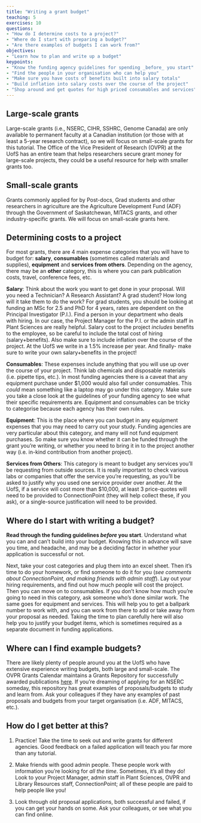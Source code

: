 ```yaml
---
title: "Writing a grant budget"
teaching: 5
exercises: 10
questions:
- "How do I determine costs to a project?"
- "Where do I start with preparing a budget?"
- "Are there examples of budgets I can work from?"
objectives:
- "Learn how to plan and write up a budget"
keypoints:
- "Know the funding agency guidelines for spending _before_ you start"
- "Find the people in your organisation who can help you"
- "Make sure you have costs of benefits built into salary totals"
- "Build inflation into salary costs over the course of the project"
- "Shop around and get quotes for high priced consumables and services"
---
```

## Large-scale grants

Large-scale grants (i.e., NSERC, CIHR, SSHRC, Genome Canada) are only available to permanent faculty at a Canadian institution (or those with at least a 5-year research contract), so we will focus on small-scale grants for this tutorial. The Office of the Vice President of Research (OVPR) at the UofS has an entire team that helps researchers secure grant money for large-scale projects, they could be a useful resource for help with smaller grants too.

## Small-scale grants

Grants commonly applied for by Post-docs, Grad students and other researchers in agriculture are the Agriculture Development Fund (ADF) through the Government of Saskatchewan, MITACS grants, and other industry-specific grants. We will focus on small-scale grants here.

## Determining costs to a project

For most grants, there are 4 main expense categories that you will have to budget for: **salary**, **consumables** (sometimes called materials and supplies), **equipment** and **services from others**. Depending on the agency, there may be an **other** category, this is where you can park publication costs, travel, conference fees, etc.

**Salary**: Think about the work you want to get done in your proposal. Will you need a Technician? A Research Assistant? A grad student? How long will it take them to do the work? For grad students, you should be looking at funding an MSc for 2.5 and PhD for 4 years, rates are dependent on the Principal Investigator (P.I.). Find a person in your department who deals with hiring. In our case, the Project Manager for the P.I. or the admin staff in Plant Sciences are really helpful. Salary cost to the project _includes_ benefits to the employee, so be careful to include the total cost of hiring (salary+benefits). Also make sure to include inflation over the course of the project. At the UofS we write in a 1.5% increase per year. And finally- make sure to write your own salary+benefits in the project! 

**Consumables**: These expenses include anything that you will use up over the course of your project. Think lab chemicals and disposable materials (i.e. pipette tips, etc.). In most funding agencies there is a caveat that any equipment purchase under $1,000 would also fall under consumables. This _could_ mean something like a laptop may go under this category. Make sure you take a close look at the guidelines of your funding agency to see what their specific requirements are. Equipment and consumables can be tricky to categorise because each agency has their own rules.

**Equipment**: This is the place where you can budget in any equipment expenses that you may need to carry out your study. Funding agencies are very particular about this category, and many will not fund equipment purchases. So make sure you know whether it can be funded through the grant you’re writing, or whether you need to bring it in to the project another way (i.e. in-kind contribution from another project).

**Services from Others**: This category is meant to budget any services you’ll be requesting from outside sources. It is really important to check various labs or companies that offer the service you’re requesting, as you’ll be asked to justify why you used one service provider over another. At the UofS, if a service will cost more than $10,000, at least 3 price-quotes will need to be provided to ConnectionPoint (they will help collect these, if you ask), or a single-source justification will need to be provided. 

## Where do I start with writing a budget?

__Read through the funding guidelines _before_ you start__. Understand what you can and can’t build into your budget. Knowing this in advance will save you time, and headache, and may be a deciding factor in whether your application is successful or not.

Next, take your cost categories and plug them into an excel sheet. Then it’s time to do your homework, or find someone to do it for you (_see comments about ConnectionPoint, and making friends with admin staff_). Lay out your hiring requirements, and find out how much people will cost the project. Then you can move on to consumables. If you don’t know how much you’re going to need in this category, ask someone who’s done similar work. The same goes for equipment and services. This will help you to get a ballpark number to work with, and you can work from there to add or take away from your proposal as needed. Taking the time to plan carefully here will also help you to justify your budget items, which is sometimes required as a separate document in funding applications. 

## Where can I find example budgets?

There are likely plenty of people around you at the UofS who have extensive experience writing budgets, both large and small-scale. The OVPR Grants Calendar maintains a Grants Repository for successfully awarded publications [here](https://vpresearch.usask.ca/events/grants-calendar.php#OpportunitiesbyMonth). If you’re dreaming of applying for an NSERC someday, this repository has great examples of proposals/budgets to study and learn from. Ask your colleagues if they have any examples of past proposals and budgets from your target organisation (i.e. ADF, MITACS, etc.).
 
## How do I get better at this?

1. Practice! Take the time to seek out and write grants for different agencies. Good feedback on a failed application will teach you far more than any tutorial.

1. Make friends with good admin people. These people work with information you’re looking for _all the time_. Sometimes, it’s all they do! Look to your Project Manager, admin staff in Plant Sciences, OVPR and Library Resources staff, ConnectionPoint; all of these people are paid to help people like you! 

1. Look through old proposal applications, both successful and failed, if you can get your hands on some. Ask your colleagues, or see what you can find online. 

